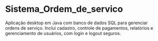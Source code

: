 # Sistema_Ordem_de_servico
Aplicação desktop em Java com banco de dados SQL para gerenciar ordens de serviço. Inclui cadastro, controle de pagamentos, relatórios e gerenciamento de usuários, com login e logout seguros.
